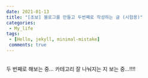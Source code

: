 ```yaml
---
date: 2021-01-13
title: "[초보] 블로그를 만들고 두번째로 작성하는 글 (시험용)"
categories: 
 - My_life
tags:
 - [Hello, jekyll, minimal-mistake]
 comments: true
---
```

<br>
두 번째로 해보는 중...
카테고리 잘 나눠지는 지 보는 중...!!!!